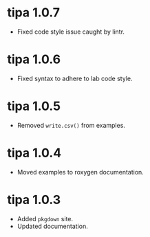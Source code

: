 # tipa 1.0.7
* Fixed code style issue caught by lintr.

# tipa 1.0.6
* Fixed syntax to adhere to lab code style.

# tipa 1.0.5
* Removed `write.csv()` from examples.

# tipa 1.0.4
* Moved examples to roxygen documentation.

# tipa 1.0.3
* Added `pkgdown` site.
* Updated documentation.
